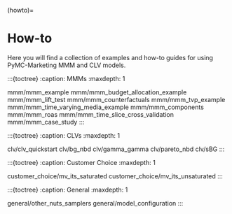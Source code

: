 (howto)=
# How-to

Here you will find a collection of examples and how-to guides for using PyMC-Marketing MMM and CLV models.

:::{toctree}
:caption: MMMs
:maxdepth: 1

mmm/mmm_example
mmm/mmm_budget_allocation_example
mmm/mmm_lift_test
mmm/mmm_counterfactuals
mmm/mmm_tvp_example
mmm/mmm_time_varying_media_example
mmm/mmm_components
mmm/mmm_roas
mmm/mmm_time_slice_cross_validation
mmm/mmm_case_study
:::

:::{toctree}
:caption: CLVs
:maxdepth: 1

clv/clv_quickstart
clv/bg_nbd
clv/gamma_gamma
clv/pareto_nbd
clv/sBG
:::

:::{toctree}
:caption: Customer Choice
:maxdepth: 1

customer_choice/mv_its_saturated
customer_choice/mv_its_unsaturated
:::

:::{toctree}
:caption: General
:maxdepth: 1

general/other_nuts_samplers
general/model_configuration
:::
